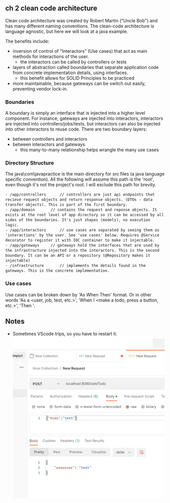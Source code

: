 
## ch 2 clean code architecture
Clean code architecture was created by Robert Martin ("Uncle Bob") and has many different naming conventions. The clean-code architecture is language agnostic, but here we will look at a java example.

The benefits include:
- inversion of control of "Interactors" (Use cases) that act as main methods for interactions of the user. 
  - the interactors can be called by controllers or tests
- layers of abstraction called boundaries that separate application code from concrete implementation details, using interfaces.
  - this benefit allows for SOLID Principles to be practiced
- more maintainable, because gateways can be switch out easily, preventing vendor lock-in. 

### Boundaries
A boundary is simply an interface that is injected into a higher level component. For instance, gateways are injected into interactors, interactors are injected into controllers/jobs/tests, but interactors can also be injected into other interactors to reuse code. 
There are two boundary layers:
- between controllers and interactors 
- between interactors and gateways
  - this many-to-many relationship helps wrangle the many use cases 

### Directory Structure
The java\com\javapractice is the main directory for src files (a java language specific convention). All the following will assume this path is the 'root', even though it's not the project's root. I will exclude this path for brevity. 

```
- /app/controllers      // controllers are just api endpoints that recieve request objects and return response objects. (DTOs - data transfer objects). This is part of the first boundary.
- /app/domain       // contains the request and reponse objects. It exists at the root level of app directory so it can be accessed by all sides of the boundaries. It's just shapes (models), no execution logic. 
- /app/interactors      // use cases are separated by seeing them as 'interactions' by the user. See 'use cases' below. Requires @Service decorator to register it with IOC container to make it injectable. 
- /app/gateways     // gateways hold the interfaces that are used by the infrastructure injected into the interactors. This is the second boundary. It can be an API or a repository (@Repository makes it injectable)
- /infrastructure       // implements the details found in the gateways. This is the concrete implementation. 

```
### Use cases
Use cases can be broken down by 'As When Then' format. Or in other words 'As a <user, job, test, etc.>', 'When I <make a todo, press a button, etc.>', 'Then <something happens>'. 

## Notes
- Sometimes VScode trips, so you have to restart it.
![response route working](assets/response-working.png)